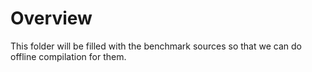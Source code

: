 # Overview

This folder will be filled with the benchmark sources
so that we can do offline compilation for them.


